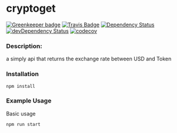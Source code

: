 cryptoget
=========

[![Greenkeeper badge](https://badges.greenkeeper.io/wh-iterabb-it/cryptoget.svg)](https://greenkeeper.io/)
[![Travis Badge](https://travis-ci.org/wh-iterabb-it/cryptoget.svg?branch=master)](https://travis-ci.org/wh-iterabb-it/cryptoget)
[![Dependency Status](https://img.shields.io/david/wh-iterabb-it/cryptoget.svg?style=flat)](https://david-dm.org/wh-iterabb-it/cryptoget#info=Dependencies)
[![devDependency Status](https://img.shields.io/david/dev/wh-iterabb-it/cryptoget.svg?style=flat)](https://david-dm.org/wh-iterabb-it/cryptoget#info=devDependencies)
[![codecov](https://codecov.io/gh/wh-iterabb-it/cryptoget/branch/master/graph/badge.svg)](https://codecov.io/gh/wh-iterabb-it/cryptoget)


### Description:

a simply api that returns the exchange rate between USD and Token


### Installation

```
npm install
```
### Example Usage

Basic usage
```
npm run start
```
